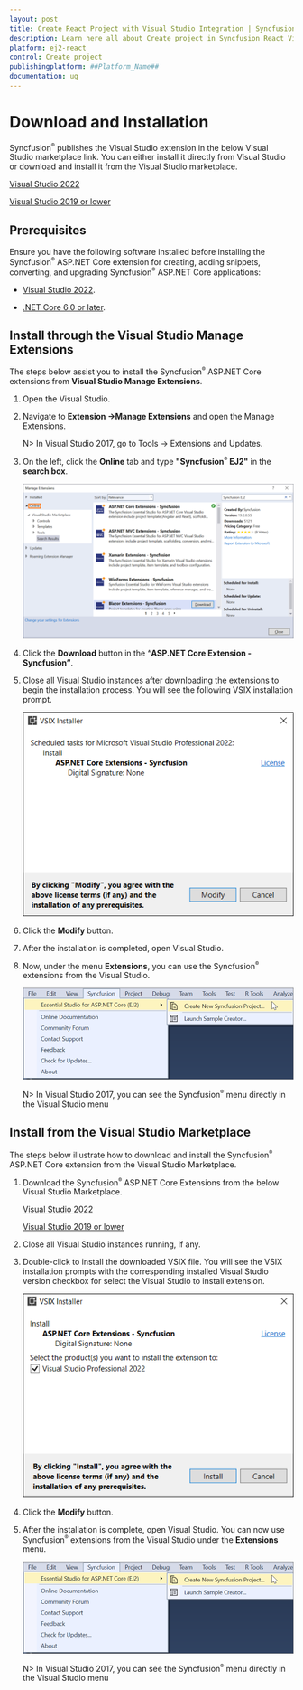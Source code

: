 ```yaml
---
layout: post
title: Create React Project with Visual Studio Integration | Syncfusion
description: Learn here all about Create project in Syncfusion React Visual studio integration component of Syncfusion Essential JS 2 and more.
platform: ej2-react
control: Create project 
publishingplatform: ##Platform_Name##
documentation: ug
---
```


# Download and Installation

Syncfusion<sup style="font-size:70%">&reg;</sup> publishes the Visual Studio extension in the below Visual Studio marketplace link. You can either install it directly from Visual Studio or download and install it from the Visual Studio marketplace.

[Visual Studio 2022](https://marketplace.visualstudio.com/items?itemName=SyncfusionInc.ASPNETCoreVSExtensions)

[Visual Studio 2019 or lower](https://marketplace.visualstudio.com/items?itemName=SyncfusionInc.ASPNETCoreExtensions)

## Prerequisites

Ensure you have the following software installed before installing the Syncfusion<sup style="font-size:70%">&reg;</sup> ASP.NET Core extension for creating, adding snippets, converting, and upgrading Syncfusion<sup style="font-size:70%">&reg;</sup> ASP.NET Core applications:

* [Visual Studio 2022](https://visualstudio.microsoft.com/downloads).

* [.NET Core 6.0 or later](https://dotnet.microsoft.com/en-us/download/dotnet).

## Install through the Visual Studio Manage Extensions

The steps below assist you to install the Syncfusion<sup style="font-size:70%">&reg;</sup> ASP.NET Core extensions from **Visual Studio Manage Extensions**.

1. Open the Visual Studio.

2. Navigate to **Extension ->Manage Extensions** and open the Manage Extensions.

    N>  In Visual Studio 2017, go to Tools -> Extensions and Updates.

3. On the left, click the **Online** tab and type **"Syncfusion<sup style="font-size:70%">&reg;</sup> EJ2"** in the **search box**.

    ![Online-Manage-Extension-window](images/OnlineExtension.png)

4. Click the **Download** button in the **“ASP.NET Core Extension - Syncfusion”**.

5. Close all Visual Studio instances after downloading the extensions to begin the installation process. You will see the following VSIX installation prompt.

    ![VSIX-Installation-Window](images/InstallUpdatedVersion.png)

6. Click the **Modify** button.

7. After the installation is completed, open Visual Studio.

8. Now, under the menu **Extensions**, you can use the Syncfusion<sup style="font-size:70%">&reg;</sup> extensions from the Visual Studio.

    ![SyncfusionMenu](images/SyncfusionMenu.png)

    N> In Visual Studio 2017, you can see the Syncfusion<sup style="font-size:70%">&reg;</sup> menu directly in the Visual Studio menu

## Install from the Visual Studio Marketplace

The steps below illustrate how to download and install the Syncfusion<sup style="font-size:70%">&reg;</sup> ASP.NET Core extension from the Visual Studio Marketplace.

1. Download the Syncfusion<sup style="font-size:70%">&reg;</sup> ASP.NET Core Extensions from the below Visual Studio Marketplace.

    [Visual Studio 2022](https://marketplace.visualstudio.com/items?itemName=SyncfusionInc.ASPNETCoreVSExtensions)

    [Visual Studio 2019 or lower](https://marketplace.visualstudio.com/items?itemName=SyncfusionInc.ASPNETCoreExtensions)

2. Close all Visual Studio instances running, if any.

3. Double-click to install the downloaded VSIX file. You will see the VSIX installation prompts with the corresponding installed Visual Studio version checkbox for select the Visual Studio to install extension.

    ![VSIX-Installation-Window](images/InstallVSIX.png)

4. Click the **Modify** button.

5. After the installation is complete, open Visual Studio. You can now use Syncfusion<sup style="font-size:70%">&reg;</sup> extensions from the Visual Studio under the **Extensions** menu.

     ![SyncfusionMenu](images/SyncfusionMenu.png)

     N> In Visual Studio 2017, you can see the Syncfusion<sup style="font-size:70%">&reg;</sup> menu directly in the Visual Studio menu
     